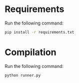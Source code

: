 # Requirements
Run the following command:
``` bash
pip install -r requirements.txt
```
# Compilation
Run the following command:
``` bash
python runner.py
```
